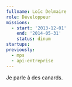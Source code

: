 ```yaml
---
fullname: Loïc Delmaire
role: Développeur
missions:
  - start: '2013-12-01'
    end: '2014-05-31'
    status: dinum
startups:
previously:
  - mps
  - api-entreprise
---
```


Je parle à des canards.
